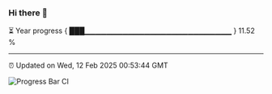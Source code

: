 ### Hi there 👋

⏳ Year progress { ███▁▁▁▁▁▁▁▁▁▁▁▁▁▁▁▁▁▁▁▁▁▁▁▁▁▁▁ } 11.52 %

---

⏰ Updated on Wed, 12 Feb 2025 00:53:44 GMT

![Progress Bar CI](https://github.com/code-lakshay/GitHub-Actions-Demo/workflows/Progress%20Bar%20CI/badge.svg)
